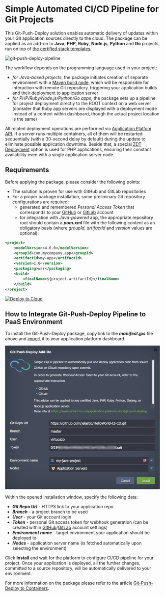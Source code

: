 # Simple Automated CI/CD Pipeline for Git Projects

This Git-Push-Deploy solution enables automatic delivery of updates within your Git application sources directly to the cloud. The package can be applied as an add-on to **Java**, **PHP**, **Ruby**, **Node.js**, **Python** and **Go** projects, run on top of [the certified stack templates](https://www.virtuozzo.com/application-platform-docs/software-stacks-versions/).

![git-push-deploy-pipeline](images/git-push-deploy-pipeline.png)

The workflow depends on the programming language used in your project:

- *for Java-based projects*, the package initiates creation of separate environment with a [Maven build node](https://www.virtuozzo.com/application-platform-docs/java-vcs-deployment/), which will be responsible for interaction with remote Git repository, triggering your application builds and their deployment to application server
- *for PHP/Ruby/Node.js/Python/Go apps*, the package sets up a pipeline for project deployment directly to the ROOT context on a web server (consider that Ruby app servers are displayed with a deployment mode instead of a context within dashboard, though the actual project location is the same) 

All related deployment operations are performed via [Application Platfom API](https://www.virtuozzo.com/application-platform-api-docs/). If a server runs multiple containers, all of them will be restarted sequentially (with a 30-second delay by default) during the update to eliminate possible application downtime. Beside that, a special [ZDT Deployment](https://www.virtuozzo.com/application-platform-docs/php-zero-downtime-deploy/) option is used for PHP applications, ensuring their constant availability even with a single application server node.


## Requirements

Before applying the package, please consider the following points:

- The solution is proven for use with GitHub and GitLab repositories
- For a proper package installation, some preliminary Git repository configurations are required: 
  - generated and remembered *Personal Access Token* that corresponds to your [GitHub](https://github.com/jelastic-jps/git-push-deploy/wiki/GitHub-Access-Token) or [GitLab](https://github.com/jelastic-jps/git-push-deploy/wiki/GitLab-Access-Token) account
  - for integration with *Java-powered* app, the appropriate repository root should contain a **_pom.xml_** file with the following content as an obligatory basis (where *groupId*, *artifactId* and *version* values are optional):

```xml
<project>
    <modelVersion>4.0.0</modelVersion>
    <groupId>com.mycompany.app</groupId>
    <artifactId>my-app</artifactId>
    <version>1.0</version>
    <packaging>war</packaging>
    <build>
        <finalName>${project.artifactId}</finalName>
    </build>
</project>
```

[![Deploy to Cloud](deploy-to-cloud.png)](https://www.virtuozzo.com/install/?manifest=https://raw.githubusercontent.com/jelastic-jps/git-push-deploy/master/manifest.jps)


## How to Integrate Git-Push-Deploy Pipeline to PaaS Environment  

To install the Git-Push-Deploy package, copy link to the **_manifest.jps_** file above and [import](https://www.virtuozzo.com/application-platform-docs/environment-import/) it to your application platform dashboard.

![install git-push-deploy](images/install-git-push-deploy.png)

Within the opened installation window, specify the following data:

- **_Git Repo Url_** - HTTPS link to your application repo
- **_Branch_** - a project branch to be used
- **_User_** - your Git account login
- **_Token_** - personal Git access token for webhook generation (can be created within [GitHub](https://github.com/jelastic-jps/git-push-deploy/wiki/GitHub-Access-Token)/[GitLab](https://github.com/jelastic-jps/git-push-deploy/wiki/GitLab-Access-Token) account settings) 
- **_Environment name_** - target environment your application should be deployed to
- **_Nodes_** - application server name (is fetched automatically upon selecting the environment)

Click **Install** and wait for the platform to configure CI/CD pipeline for your project. Once your application is deployed, all the further changes, committed to a source repository, will be automatically delivered to your environment.

For more information on the package please refer to the article [Git-Push-Deploy to Containers](https://www.virtuozzo.com/application-platform-docs/git-push-deploy/). 
